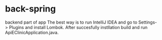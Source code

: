 # back-spring
backend part of app
The best way is to run IntelliJ IDEA 
and go to Settings-> Plugins and install
Lombok.
After succesfully instllation 
build and run ApiEClinicApplication.java.
